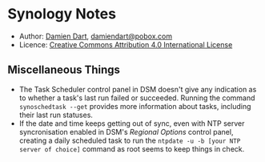 Synology Notes
==============

  - Author: [Damien Dart][1], <damiendart@pobox.com>
  - Licence: [Creative Commons Attribution 4.0 International License][2]

[1]: <http://www.robotinaponcho.net/>
[2]: <http://creativecommons.org/licenses/by/4.0/>


Miscellaneous Things
--------------------

  - The Task Scheduler control panel in DSM doesn't give any indication
    as to whether a task's last run failed or succeeded. Running the
    command `synoschedtask --get` provides more information about tasks,
    including their last run statuses.
  - If the date and time keeps getting out of sync, even with NTP server
    syncronisation enabled in DSM's _Regional Options_ control panel,
    creating a daily scheduled task to run the `ntpdate -u -b [your NTP
    server of choice]` command as root seems to keep things in check.
